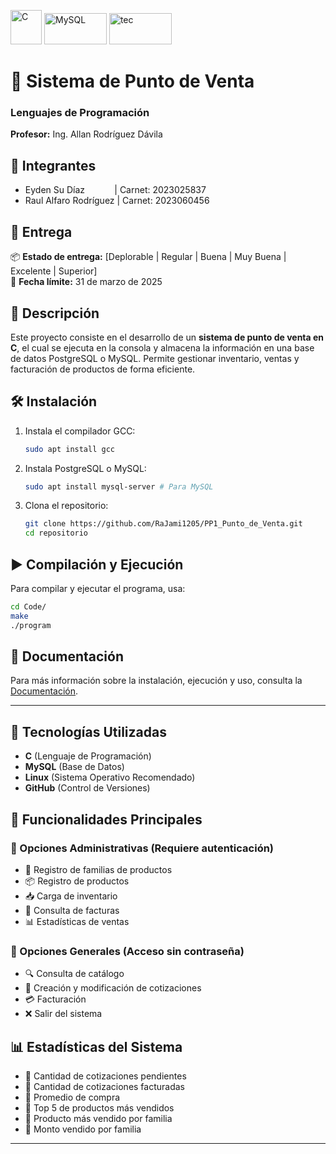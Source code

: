 <img src="https://upload.wikimedia.org/wikipedia/commons/1/19/C_Logo.png" alt="C" width="50" height="55">   <img src="https://upload.wikimedia.org/wikipedia/commons/0/0a/MySQL_textlogo.svg" alt="MySQL" width="100" height="50">  <img src="https://es.m.wikipedia.org/wiki/Archivo:Firma_TEC.svg" alt="tec" width="100" height="50">  
 
# 🛒 Sistema de Punto de Venta
### Lenguajes de Programación 
**Profesor:** Ing. Allan Rodríguez Dávila  

## 👥 Integrantes
- Eyden Su Díaz‎ ‎ ‎ ‎ ‎ ‎ ‎ ‎ ‎ ‎ ‎ ‎ | Carnet: 2023025837
- Raul Alfaro Rodríguez | Carnet: 2023060456

## 📅 Entrega
📦 **Estado de entrega:** [Deplorable | Regular | Buena | Muy Buena | Excelente | Superior]  
📅 **Fecha límite:** 31 de marzo de 2025  

## 📖 Descripción
Este proyecto consiste en el desarrollo de un **sistema de punto de venta en C**, el cual se ejecuta en la consola y almacena la información en una base de datos PostgreSQL o MySQL. Permite gestionar inventario, ventas y facturación de productos de forma eficiente.

## 🛠️ Instalación
1. Instala el compilador GCC:
   ```bash
   sudo apt install gcc
   ```
2. Instala PostgreSQL o MySQL:
   ```bash
   sudo apt install mysql-server # Para MySQL
   ```
3. Clona el repositorio:
   ```bash
   git clone https://github.com/RaJami1205/PP1_Punto_de_Venta.git
   cd repositorio
   ```

## ▶️ Compilación y Ejecución
Para compilar y ejecutar el programa, usa:
```bash
cd Code/
make
./program
```

## 📝 Documentación
Para más información sobre la instalación, ejecución y uso, consulta la [Documentación](/documents/).

---

## 🚀 Tecnologías Utilizadas
- **C** (Lenguaje de Programación)
- **MySQL** (Base de Datos)
- **Linux** (Sistema Operativo Recomendado)
- **GitHub** (Control de Versiones)

## 📂 Funcionalidades Principales
### 🔹 Opciones Administrativas (Requiere autenticación)
- 📂 Registro de familias de productos
- 📦 Registro de productos
- 📥 Carga de inventario
- 🧾 Consulta de facturas
- 📊 Estadísticas de ventas

### 🔹 Opciones Generales (Acceso sin contraseña)
- 🔍 Consulta de catálogo
- 🛒 Creación y modificación de cotizaciones
- 💳 Facturación
- ❌ Salir del sistema

## 📊 Estadísticas del Sistema
- 📌 Cantidad de cotizaciones pendientes  
- 📌 Cantidad de cotizaciones facturadas  
- 📌 Promedio de compra  
- 📌 Top 5 de productos más vendidos  
- 📌 Producto más vendido por familia  
- 📌 Monto vendido por familia  

---